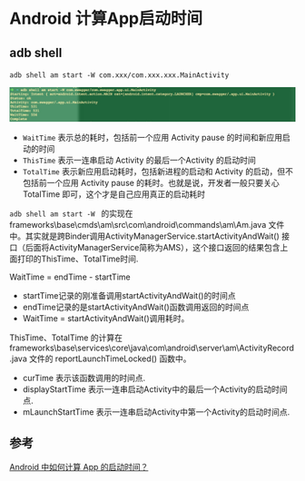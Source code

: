 # Android 计算App启动时间

## adb shell

`adb shell am start -W com.xxx/com.xxx.xxx.MainActivity`

![adb1](./images/adb-am-1.png)

- `WaitTime` 表示总的耗时，包括前一个应用 Activity pause 的时间和新应用启动的时间
- `ThisTime` 表示一连串启动 Activity 的最后一个Activity 的启动时间
- `TotalTime` 表示新应用启动耗时，包括新进程的启动和 Activity 的启动，但不包括前一个应用 Activity pause 的耗时。也就是说，开发者一般只要关心 TotalTime 即可，这个才是自己应用真正的启动耗时

`adb shell am start -W ` 的实现在 frameworks\base\cmds\am\src\com\android\commands\am\Am.java 文件中。其实就是跨Binder调用ActivityManagerService.startActivityAndWait() 接口（后面将ActivityManagerService简称为AMS），这个接口返回的结果包含上面打印的ThisTime、TotalTime时间.

WaitTime = endTime - startTime

- startTime记录的刚准备调用startActivityAndWait()的时间点
- endTime记录的是startActivityAndWait()函数调用返回的时间点
- WaitTime = startActivityAndWait()调用耗时。

ThisTime、TotalTime 的计算在 frameworks\base\services\core\java\com\android\server\am\ActivityRecord.java 文件的 reportLaunchTimeLocked() 函数中。

- curTime 表示该函数调用的时间点.
- displayStartTime 表示一连串启动Activity中的最后一个Activity的启动时间点.
- mLaunchStartTime 表示一连串启动Activity中第一个Activity的启动时间点.


## 参考

[Android 中如何计算 App 的启动时间？](http://www.androidperformance.com/2015/12/31/How-to-calculation-android-app-lunch-time/)
